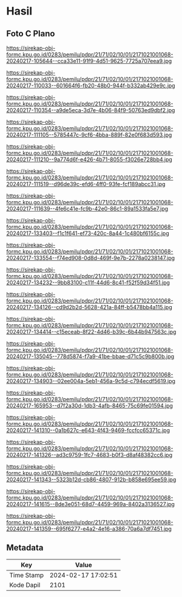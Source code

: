 # Hasil

## Foto C Plano

https://sirekap-obj-formc.kpu.go.id/0283/pemilu/pdpr/21/71/02/10/01/2171021001068-20240217-105644--cca33e11-91f9-4d51-9625-7725a707eea9.jpg

https://sirekap-obj-formc.kpu.go.id/0283/pemilu/pdpr/21/71/02/10/01/2171021001068-20240217-110033--601664f6-fb20-48b0-944f-b332ab429e9c.jpg

https://sirekap-obj-formc.kpu.go.id/0283/pemilu/pdpr/21/71/02/10/01/2171021001068-20240217-110354--a9de5eca-3d7e-4b06-84f9-50763ed9dbf2.jpg

https://sirekap-obj-formc.kpu.go.id/0283/pemilu/pdpr/21/71/02/10/01/2171021001068-20240217-111105--5785447c-9cf6-4bba-889f-82e0f683d593.jpg

https://sirekap-obj-formc.kpu.go.id/0283/pemilu/pdpr/21/71/02/10/01/2171021001068-20240217-111210--9a774d6f-e426-4b71-8055-f3026e728bb4.jpg

https://sirekap-obj-formc.kpu.go.id/0283/pemilu/pdpr/21/71/02/10/01/2171021001068-20240217-111519--d96de39c-efd6-4ff0-93fe-fcf189abcc31.jpg

https://sirekap-obj-formc.kpu.go.id/0283/pemilu/pdpr/21/71/02/10/01/2171021001068-20240217-111639--4fe6c41e-fc9b-42e0-86c1-89a1533fa5e7.jpg

https://sirekap-obj-formc.kpu.go.id/0283/pemilu/pdpr/21/71/02/10/01/2171021001068-20240217-133403--f1c1f641-ef73-420c-8a44-1c480bf6155c.jpg

https://sirekap-obj-formc.kpu.go.id/0283/pemilu/pdpr/21/71/02/10/01/2171021001068-20240217-133554--f74ed908-0d8d-469f-9e7b-2278a0238147.jpg

https://sirekap-obj-formc.kpu.go.id/0283/pemilu/pdpr/21/71/02/10/01/2171021001068-20240217-134232--9bb83100-c11f-44d6-8c41-f52f59d34f51.jpg

https://sirekap-obj-formc.kpu.go.id/0283/pemilu/pdpr/21/71/02/10/01/2171021001068-20240217-134126--cd9d2b2d-5628-421a-84ff-b5478bb4a115.jpg

https://sirekap-obj-formc.kpu.go.id/0283/pemilu/pdpr/21/71/02/10/01/2171021001068-20240217-134414--c15eceab-8f22-4d46-b39c-6b44b947563c.jpg

https://sirekap-obj-formc.kpu.go.id/0283/pemilu/pdpr/21/71/02/10/01/2171021001068-20240217-135045--778d5874-f7a9-41be-bbae-d71c5c9b800b.jpg

https://sirekap-obj-formc.kpu.go.id/0283/pemilu/pdpr/21/71/02/10/01/2171021001068-20240217-134903--02ee004a-5eb1-456a-9c5d-c794ecdf5619.jpg

https://sirekap-obj-formc.kpu.go.id/0283/pemilu/pdpr/21/71/02/10/01/2171021001068-20240217-165953--d7f2a30d-1db3-4afb-8465-75c69fe01594.jpg

https://sirekap-obj-formc.kpu.go.id/0283/pemilu/pdpr/21/71/02/10/01/2171021001068-20240217-141310--0a1b627c-e643-4f43-9469-fccfcc65371c.jpg

https://sirekap-obj-formc.kpu.go.id/0283/pemilu/pdpr/21/71/02/10/01/2171021001068-20240217-141326--ad3c9759-1fc7-4683-b0f3-d8af48382cc6.jpg

https://sirekap-obj-formc.kpu.go.id/0283/pemilu/pdpr/21/71/02/10/01/2171021001068-20240217-141343--5323b12d-cb86-4807-912b-b858e695ee59.jpg

https://sirekap-obj-formc.kpu.go.id/0283/pemilu/pdpr/21/71/02/10/01/2171021001068-20240217-141615--8de3e051-68d7-4459-969a-8402a3136527.jpg

https://sirekap-obj-formc.kpu.go.id/0283/pemilu/pdpr/21/71/02/10/01/2171021001068-20240217-141359--695f6277-e4a2-4e16-a386-70a6a7df7451.jpg


## Metadata

| Key        | Value               |
| ---------- | ------------------- |
| Time Stamp | 2024-02-17 17:02:51 |
| Kode Dapil | 2101                |



